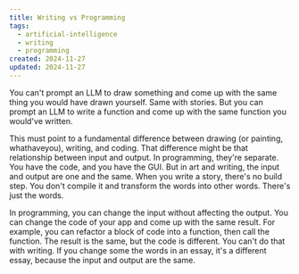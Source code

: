 ```yaml
---
title: Writing vs Programming
tags:
  - artificial-intelligence
  - writing
  - programming
created: 2024-11-27
updated: 2024-11-27
---
```


You can't prompt an LLM to draw something and come up with the same thing you would have drawn yourself. Same with stories. But you can prompt an LLM to write a function and come up with the same function you would've written.

This must point to a fundamental difference between drawing (or painting, whathaveyou), writing, and coding. That difference might be that relationship between input and output. In programming, they're separate. You have the code, and you have the GUI. But in art and writing, the input and output are one and the same. When you write a story, there's no build step. You don't compile it and transform the words into other words. There's just the words.

In programming, you can change the input without affecting the output. You can change the code of your app and come up with the same result. For example, you can refactor a block of code into a function, then call the function. The result is the same, but the code is different. You can't do that with writing. If you change some the words in an essay, it's a different essay, because the input and output are the same.